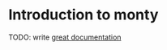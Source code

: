 # Introduction to monty

TODO: write [great documentation](http://jacobian.org/writing/what-to-write/)
